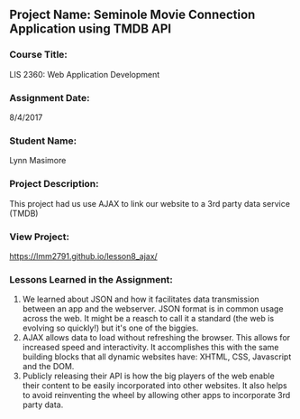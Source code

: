 ## Project Name:  Seminole Movie Connection Application using TMDB API

### Course Title:
LIS 2360:  Web Application Development

### Assignment Date:  
8/4/2017

### Student Name:  
Lynn Masimore

### Project Description:
This project had us use AJAX to link our website to a 3rd party data service (TMDB)

### View Project:
https://lmm2791.github.io/lesson8_ajax/

### Lessons Learned in the Assignment:
1. We learned about JSON and how it facilitates data transmission between an app and the webserver. JSON format is in common usage across the web. It might be a reasch to call it a standard (the web is evolving so quickly!) but it's one of the biggies. 
2. AJAX allows data to load without refreshing the browser. This allows for increased speed and interactivity. It accomplishes this with the same building blocks that all dynamic websites have: XHTML, CSS, Javascript and the DOM. 
3. Publicly releasing their API is how the big players of the web enable their content to be easily incorporated into other websites. It also helps to avoid reinventing the wheel by allowing other apps to incorporate 3rd party data.
